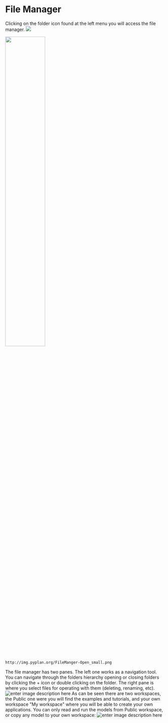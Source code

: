 # File Manager
Clicking on the folder icon found at the left menu you will access the file manager.
![](http://img.pyplan.org/FileManger-Open_small.png)

<img src="http://img.pyplan.org/FileManger-Open_small.png" width="50%" height="50%" />

    http://img.pyplan.org/FileManger-Open_small.png


The file manager has two panes. The left one works as a navigation tool. You can navigate through the folders hierarchy opening or closing folders by clicking the + icon or double clicking on the folder.
The right pane is where you select files for operating with them (deleting, renaming, etc).
![enter image description here](http://img.pyplan.org/FileManager-home.png)
As can be seen there are two workspaces, the Public one were you will find the examples and tutorials, and your own workspace "My workspace" where you will be able to create your own applications.
You can only read and run the models from Public workspace, or copy any model to your own workspace:
![enter image description here](http://img.pyplan.org/FileManager-CopyIn.png)


<!--stackedit_data:
eyJoaXN0b3J5IjpbNDU3NzI1MzU3LDgyMjQzNTU0NCwyMDcyMj
k0MjkxLC0yODc5OTIyMjQsMTc0MzE4MTcwNywtMTIyMTg1OTgw
Myw0NjA5OTk4MjgsLTI5MzAyNTMxNiwxNzQ1MjMyNTU4XX0=
-->